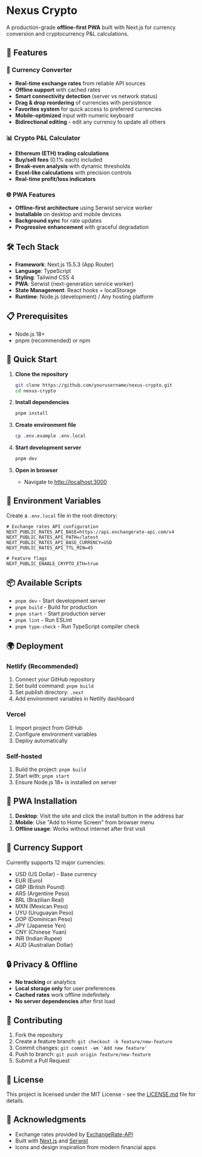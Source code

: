 # Nexus Crypto

A production-grade **offline-first PWA** built with Next.js for currency conversion and cryptocurrency P&L calculations.

## 🚀 Features

### 💱 Currency Converter
- **Real-time exchange rates** from reliable API sources
- **Offline support** with cached rates
- **Smart connectivity detection** (server vs network status)
- **Drag & drop reordering** of currencies with persistence
- **Favorites system** for quick access to preferred currencies
- **Mobile-optimized** input with numeric keyboard
- **Bidirectional editing** - edit any currency to update all others

### 📊 Crypto P&L Calculator
- **Ethereum (ETH) trading calculations**
- **Buy/sell fees** (0.1% each) included
- **Break-even analysis** with dynamic thresholds
- **Excel-like calculations** with precision controls
- **Real-time profit/loss indicators**

### 🌐 PWA Features
- **Offline-first architecture** using Serwist service worker
- **Installable** on desktop and mobile devices
- **Background sync** for rate updates
- **Progressive enhancement** with graceful degradation

## 🛠️ Tech Stack

- **Framework**: Next.js 15.5.3 (App Router)
- **Language**: TypeScript
- **Styling**: Tailwind CSS 4
- **PWA**: Serwist (next-generation service worker)
- **State Management**: React hooks + localStorage
- **Runtime**: Node.js (development) / Any hosting platform

## 📋 Prerequisites

- Node.js 18+
- pnpm (recommended) or npm

## 🚀 Quick Start

1. **Clone the repository**
   ```bash
   git clone https://github.com/yourusername/nexus-crypto.git
   cd nexus-crypto
   ```

2. **Install dependencies**
   ```bash
   pnpm install
   ```

3. **Create environment file**
   ```bash
   cp .env.example .env.local
   ```

4. **Start development server**
   ```bash
   pnpm dev
   ```

5. **Open in browser**
   - Navigate to [http://localhost:3000](http://localhost:3000)

## 🔧 Environment Variables

Create a `.env.local` file in the root directory:

```env
# Exchange rates API configuration
NEXT_PUBLIC_RATES_API_BASE=https://api.exchangerate-api.com/v4
NEXT_PUBLIC_RATES_API_PATH=/latest
NEXT_PUBLIC_RATES_API_BASE_CURRENCY=USD
NEXT_PUBLIC_RATES_API_TTL_MIN=45

# Feature flags
NEXT_PUBLIC_ENABLE_CRYPTO_ETH=true
```

## 📦 Available Scripts

- `pnpm dev` - Start development server
- `pnpm build` - Build for production
- `pnpm start` - Start production server
- `pnpm lint` - Run ESLint
- `pnpm type-check` - Run TypeScript compiler check

## 🌍 Deployment

### Netlify (Recommended)
1. Connect your GitHub repository
2. Set build command: `pnpm build`
3. Set publish directory: `.next`
4. Add environment variables in Netlify dashboard

### Vercel
1. Import project from GitHub
2. Configure environment variables
3. Deploy automatically

### Self-hosted
1. Build the project: `pnpm build`
2. Start with: `pnpm start`
3. Ensure Node.js 18+ is installed on server

## 📱 PWA Installation

1. **Desktop**: Visit the site and click the install button in the address bar
2. **Mobile**: Use "Add to Home Screen" from browser menu
3. **Offline usage**: Works without internet after first visit

## 🎯 Currency Support

Currently supports 12 major currencies:
- USD (US Dollar) - Base currency
- EUR (Euro)
- GBP (British Pound)
- ARS (Argentine Peso)
- BRL (Brazilian Real)
- MXN (Mexican Peso)
- UYU (Uruguayan Peso)
- DOP (Dominican Peso)
- JPY (Japanese Yen)
- CNY (Chinese Yuan)
- INR (Indian Rupee)
- AUD (Australian Dollar)

## 🔒 Privacy & Offline

- **No tracking** or analytics
- **Local storage only** for user preferences
- **Cached rates** work offline indefinitely
- **No server dependencies** after first load

## 🤝 Contributing

1. Fork the repository
2. Create a feature branch: `git checkout -b feature/new-feature`
3. Commit changes: `git commit -am 'Add new feature'`
4. Push to branch: `git push origin feature/new-feature`
5. Submit a Pull Request

## 📄 License

This project is licensed under the MIT License - see the [LICENSE.md](LICENSE.md) file for details.

## 🙏 Acknowledgments

- Exchange rates provided by [ExchangeRate-API](https://exchangerate-api.com/)
- Built with [Next.js](https://nextjs.org/) and [Serwist](https://serwist.pages.dev/)
- Icons and design inspiration from modern financial apps